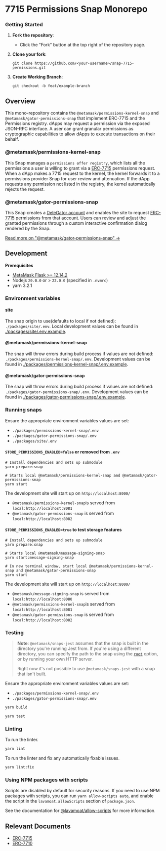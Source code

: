 # 7715 Permissions Snap Monorepo

### Getting Started

1. **Fork the repository**:

   - Click the "Fork" button at the top right of the repository page.

2. **Clone your fork**:
   ```shell
   git clone https://github.com/<your-username>/snap-7715-permissions.git
   ```
3. **Create Working Branch**:
   ```shell
   git checkout -b feat/example-branch
   ```

## Overview

This mono-repository contains the `@metamask/permissions-kernel-snap` and `@metamask/gator-permissions-snap` that implement ERC-7715 and the Permissions registry. dApps may request a permission via the exposed JSON-RPC interface. A user can grant granular permissions as cryptographic capabilities to allow dApps to execute transactions on their behalf.

### @metamask/permissions-kernel-snap

This Snap manages a `permissions offer registry`, which lists all the permissions a user is willing to grant via a [ERC-7715](https://eip.tools/eip/7715) permissions request. When a dApp makes a 7715 request to the kernel, the kernel forwards it to a permissions provider Snap for user review and attenuation. If the dApp requests any permission not listed in the registry, the kernel automatically rejects the request.

### @metamask/gator-permissions-snap

This Snap creates a [DeleGator account](https://github.com/MetaMask/delegation-framework) and enables the site to request [ERC-7715](https://eip.tools/eip/7715) permissions from that account. Users can review and adjust the granted permissions through a custom interactive confirmation dialog rendered by the Snap.

[Read more on "@metamask/gator-permissions-snap" ->](/packages/gator-permissions-snap/docs/architecture.md)

## Development

**Prerequisites**

- [MetaMask Flask >= 12.14.2](https://docs.metamask.io/snaps/get-started/install-flask/)
- Nodejs `20.0.0` or > `22.0.0` (specified in `.nvmrc`)
- yarn 3.2.1

### Environment variables

#### site

The snap origin to use(defaults to local if not defined): `./packages/site/.env`. Local development values can be found in [./packages/site/.env.example](/packages/site/.env.example).

#### @metamask/permissions-kernel-snap

The snap will throw errors during build process if values are not defined: `./packages/permissions-kernel-snap/.env`. Development values can be found in [./packages/permissions-kernel-snap/.env.example](/packages/permissions-kernel-snap/.env.example).


#### @metamask/gator-permissions-snap

The snap will throw errors during build process if values are not defined: `./packages/gator-permissions-snap/.env`. Development values can be found in [./packages/gator-permissions-snap/.env.example](/packages/gator-permissions-snap/.env.example).

### Running snaps

Ensure the appropriate environment variables values are set:

- `./packages/permissions-kernel-snap/.env`
- `./packages/gator-permissions-snap/.env`
- `./packages/site/.env`

#### `STORE_PERMISSIONS_ENABLED=false` or removed from `.env`

```shell
# Install dependencies and sets up submodule
yarn prepare:snap

# Starts local @metamask/permissions-kernel-snap and @metamask/gator-permissions-snap
yarn start
```

The development site will start up on `http://localhost:8000/`

- `@metamask/permissions-kernel-snap`is served from `local:http://localhost:8081`
- `@metamask/gator-permissions-snap` is served from `local:http://localhost:8082`

#### `STORE_PERMISSIONS_ENABLED=true` to test storage features

```shell
# Install dependencies and sets up submodule
yarn prepare:snap

# Starts local @metamask/message-signing-snap
yarn start:message-signing-snap

# In new terminal window, start local @metamask/permissions-kernel-snap and @metamask/gator-permissions-snap
yarn start
```

The development site will start up on `http://localhost:8000/`

- `@metamask/message-signing-snap` is served from `local:http://localhost:8080`
- `@metamask/permissions-kernel-snap`is served from `local:http://localhost:8081`
- `@metamask/gator-permissions-snap` is served from `local:http://localhost:8082`

### Testing

> **Note**: `@metamask/snaps-jest` assumes that the snap is built in the
> directory you're running Jest from. If you're using a different directory,
> you can specify the path to the snap using the [`root`](#options) option, or
> by running your own HTTP server.
>
> Right now it's not possible to use `@metamask/snaps-jest` with a snap that
> isn't built.

Ensure the appropriate environment variables values are set:

- `./packages/permissions-kernel-snap/.env`
- `./packages/gator-permissions-snap/.env`

```bash
yarn build

yarn test
```

### Linting

To run the linter.

```bash
yarn lint
```

To run the linter and fix any automatically fixable issues.

```bash
yarn lint:fix
```

### Using NPM packages with scripts

Scripts are disabled by default for security reasons. If you need to use NPM
packages with scripts, you can run `yarn allow-scripts auto`, and enable the
script in the `lavamoat.allowScripts` section of `package.json`.

See the documentation for [@lavamoat/allow-scripts](https://github.com/LavaMoat/LavaMoat/tree/main/packages/allow-scripts)
for more information.

## Relevant Documents

- [ERC-7715](https://eip.tools/eip/7715)
- [ERC-7710](https://eip.tools/eip/7710)
